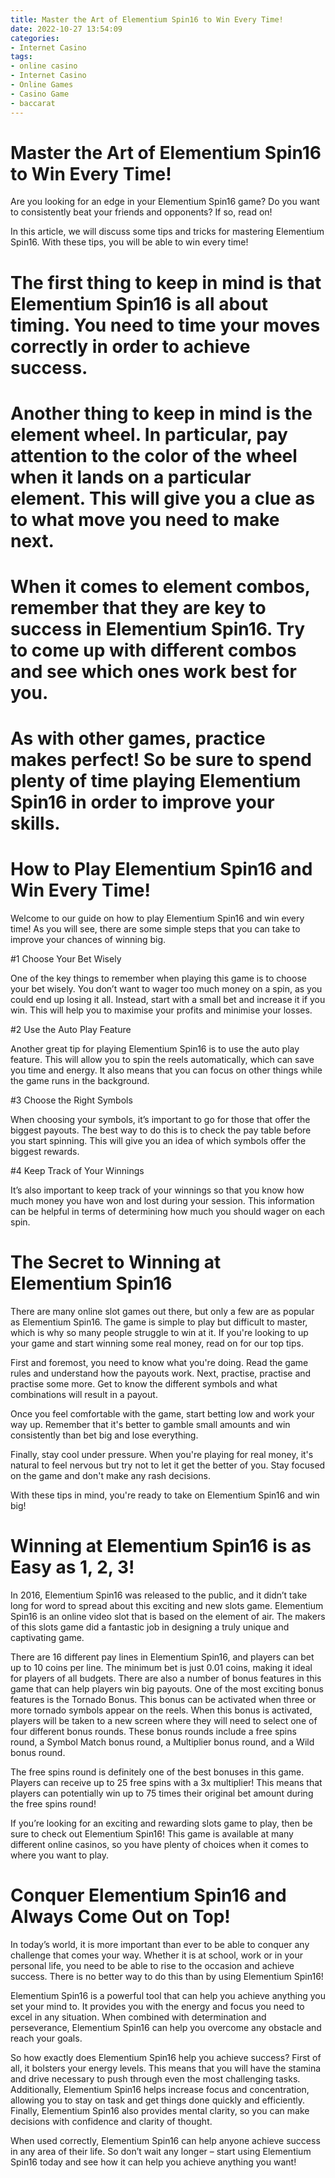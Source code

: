 ```yaml
---
title: Master the Art of Elementium Spin16 to Win Every Time!
date: 2022-10-27 13:54:09
categories:
- Internet Casino
tags:
- online casino
- Internet Casino
- Online Games
- Casino Game
- baccarat
---
```



#  Master the Art of Elementium Spin16 to Win Every Time!

Are you looking for an edge in your Elementium Spin16 game? Do you want to consistently beat your friends and opponents? If so, read on!

In this article, we will discuss some tips and tricks for mastering Elementium Spin16. With these tips, you will be able to win every time!

# The first thing to keep in mind is that Elementium Spin16 is all about timing. You need to time your moves correctly in order to achieve success.

# Another thing to keep in mind is the element wheel. In particular, pay attention to the color of the wheel when it lands on a particular element. This will give you a clue as to what move you need to make next.

# When it comes to element combos, remember that they are key to success in Elementium Spin16. Try to come up with different combos and see which ones work best for you.

# As with other games, practice makes perfect! So be sure to spend plenty of time playing Elementium Spin16 in order to improve your skills.

#  How to Play Elementium Spin16 and Win Every Time!

Welcome to our guide on how to play Elementium Spin16 and win every time! As you will see, there are some simple steps that you can take to improve your chances of winning big.

#1 Choose Your Bet Wisely

One of the key things to remember when playing this game is to choose your bet wisely. You don’t want to wager too much money on a spin, as you could end up losing it all. Instead, start with a small bet and increase it if you win. This will help you to maximise your profits and minimise your losses.

#2 Use the Auto Play Feature

Another great tip for playing Elementium Spin16 is to use the auto play feature. This will allow you to spin the reels automatically, which can save you time and energy. It also means that you can focus on other things while the game runs in the background.

#3 Choose the Right Symbols

When choosing your symbols, it’s important to go for those that offer the biggest payouts. The best way to do this is to check the pay table before you start spinning. This will give you an idea of which symbols offer the biggest rewards.

#4 Keep Track of Your Winnings

It’s also important to keep track of your winnings so that you know how much money you have won and lost during your session. This information can be helpful in terms of determining how much you should wager on each spin.

#  The Secret to Winning at Elementium Spin16 

There are many online slot games out there, but only a few are as popular as Elementium Spin16. The game is simple to play but difficult to master, which is why so many people struggle to win at it. If you're looking to up your game and start winning some real money, read on for our top tips.

First and foremost, you need to know what you're doing. Read the game rules and understand how the payouts work. Next, practise, practise and practise some more. Get to know the different symbols and what combinations will result in a payout.

Once you feel comfortable with the game, start betting low and work your way up. Remember that it's better to gamble small amounts and win consistently than bet big and lose everything.

Finally, stay cool under pressure. When you're playing for real money, it's natural to feel nervous but try not to let it get the better of you. Stay focused on the game and don't make any rash decisions.

With these tips in mind, you're ready to take on Elementium Spin16 and win big!

#  Winning at Elementium Spin16 is as Easy as 1, 2, 3!

In 2016, Elementium Spin16 was released to the public, and it didn’t take long for word to spread about this exciting and new slots game. Elementium Spin16 is an online video slot that is based on the element of air. The makers of this slots game did a fantastic job in designing a truly unique and captivating game.

There are 16 different pay lines in Elementium Spin16, and players can bet up to 10 coins per line. The minimum bet is just 0.01 coins, making it ideal for players of all budgets. There are also a number of bonus features in this game that can help players win big payouts. One of the most exciting bonus features is the Tornado Bonus. This bonus can be activated when three or more tornado symbols appear on the reels. When this bonus is activated, players will be taken to a new screen where they will need to select one of four different bonus rounds. These bonus rounds include a free spins round, a Symbol Match bonus round, a Multiplier bonus round, and a Wild bonus round.

The free spins round is definitely one of the best bonuses in this game. Players can receive up to 25 free spins with a 3x multiplier! This means that players can potentially win up to 75 times their original bet amount during the free spins round!

If you’re looking for an exciting and rewarding slots game to play, then be sure to check out Elementium Spin16! This game is available at many different online casinos, so you have plenty of choices when it comes to where you want to play.

#  Conquer Elementium Spin16 and Always Come Out on Top!

In today’s world, it is more important than ever to be able to conquer any challenge that comes your way. Whether it is at school, work or in your personal life, you need to be able to rise to the occasion and achieve success. There is no better way to do this than by using Elementium Spin16!

Elementium Spin16 is a powerful tool that can help you achieve anything you set your mind to. It provides you with the energy and focus you need to excel in any situation. When combined with determination and perseverance, Elementium Spin16 can help you overcome any obstacle and reach your goals.

So how exactly does Elementium Spin16 help you achieve success? First of all, it bolsters your energy levels. This means that you will have the stamina and drive necessary to push through even the most challenging tasks. Additionally, Elementium Spin16 helps increase focus and concentration, allowing you to stay on task and get things done quickly and efficiently. Finally, Elementium Spin16 also provides mental clarity, so you can make decisions with confidence and clarity of thought.

When used correctly, Elementium Spin16 can help anyone achieve success in any area of their life. So don’t wait any longer – start using Elementium Spin16 today and see how it can help you achieve anything you want!